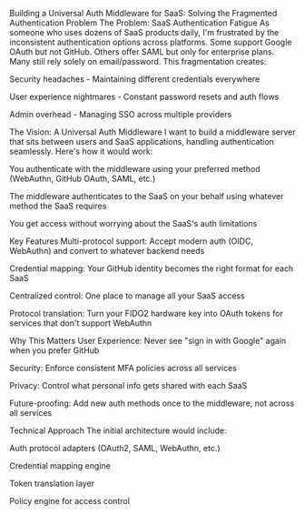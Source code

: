 Building a Universal Auth Middleware for SaaS: Solving the Fragmented Authentication Problem
The Problem: SaaS Authentication Fatigue
As someone who uses dozens of SaaS products daily, I'm frustrated by the inconsistent authentication options across platforms. Some support Google OAuth but not GitHub. Others offer SAML but only for enterprise plans. Many still rely solely on email/password. This fragmentation creates:

Security headaches - Maintaining different credentials everywhere

User experience nightmares - Constant password resets and auth flows

Admin overhead - Managing SSO across multiple providers

The Vision: A Universal Auth Middleware
I want to build a middleware server that sits between users and SaaS applications, handling authentication seamlessly. Here's how it would work:

You authenticate with the middleware using your preferred method (WebAuthn, GitHub OAuth, SAML, etc.)

The middleware authenticates to the SaaS on your behalf using whatever method the SaaS requires

You get access without worrying about the SaaS's auth limitations

Key Features
Multi-protocol support: Accept modern auth (OIDC, WebAuthn) and convert to whatever backend needs

Credential mapping: Your GitHub identity becomes the right format for each SaaS

Centralized control: One place to manage all your SaaS access

Protocol translation: Turn your FIDO2 hardware key into OAuth tokens for services that don't support WebAuthn

Why This Matters
User Experience: Never see "sign in with Google" again when you prefer GitHub

Security: Enforce consistent MFA policies across all services

Privacy: Control what personal info gets shared with each SaaS

Future-proofing: Add new auth methods once to the middleware, not across all services

Technical Approach
The initial architecture would include:

Auth protocol adapters (OAuth2, SAML, WebAuthn, etc.)

Credential mapping engine

Token translation layer

Policy engine for access control
